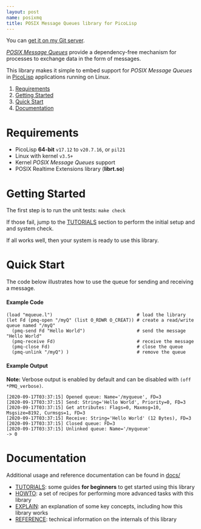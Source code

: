 ```yaml
---
layout: post
name: posixmq
title: POSIX Message Queues library for PicoLisp
---
```


You can [get it on my Git server](https://git.a1w.ca/aw/picolisp-posixmq).

_[POSIX Message Queues](https://man7.org/linux/man-pages/man7/mq_overview.7.html)_ provide a dependency-free mechanism for processes to exchange data in the form of messages.

This library makes it simple to embed support for _POSIX Message Queues_ in [PicoLisp](https://picolisp.com) applications running on Linux.

  1. [Requirements](#requirements)
  2. [Getting Started](#getting-started)
  3. [Quick Start](#quick-start)
  4. [Documentation](#documentation)

# Requirements

  * PicoLisp **64-bit** `v17.12` to `v20.7.16`, or `pil21`
  * Linux with kernel `v3.5+`
  * Kernel *POSIX Message Queues* support
  * POSIX Realtime Extensions library (**librt.so**)

# Getting Started

The first step is to run the unit tests: `make check`

If those fail, jump to the [TUTORIALS](https://git.a1w.ca/aw/picolisp-posixmq/blob/master/docs/TUTORIALS.md) section to perform the initial setup and and system check.

If all works well, then your system is ready to use this library.

# Quick Start

The code below illustrates how to use the queue for sending and receiving a message.

#### Example Code

```picolisp
(load "mqueue.l")                               # load the library
(let Fd (pmq-open "/myQ" (list O_RDWR O_CREAT)) # create a read/write queue named "/myQ"
  (pmq-send Fd "Hello World")                   # send the message "Hello World"
  (pmq-receive Fd)                              # receive the message
  (pmq-close Fd)                                # close the queue
  (pmq-unlink "/myQ") )                         # remove the queue
```

#### Example Output

**Note:** Verbose output is enabled by default and can be disabled with `(off *PMQ_verbose)`.

```none
[2020-09-17T03:37:15] Opened queue: Name='/myqueue', FD=3
[2020-09-17T03:37:15] Send: String='Hello World', Priority=0, FD=3
[2020-09-17T03:37:15] Get attributes: Flags=0, Maxmsg=10, Msgsize=8192, Curmsgs=1, FD=3
[2020-09-17T03:37:15] Receive: String='Hello World' (12 Bytes), FD=3
[2020-09-17T03:37:15] Closed queue: FD=3
[2020-09-17T03:37:15] Unlinked queue: Name='/myqueue'
-> 0
```

# Documentation

Additional usage and reference documentation can be found in [docs/](https://git.a1w.ca/aw/picolisp-posixmq/blob/master/docs/)

  * [TUTORIALS](https://git.a1w.ca/aw/picolisp-posixmq/blob/master/docs/TUTORIALS.md): some guides **for beginners** to get started using this library
  * [HOWTO](https://git.a1w.ca/aw/picolisp-posixmq/blob/master/docs/HOWTO.md): a set of recipes for performing more advanced tasks with this library
  * [EXPLAIN](https://git.a1w.ca/aw/picolisp-posixmq/blob/master/docs/EXPLAIN.md): an explanation of some key concepts, including how this library works
  * [REFERENCE](https://git.a1w.ca/aw/picolisp-posixmq/blob/master/docs/REFERENCE.md): technical information on the internals of this library
